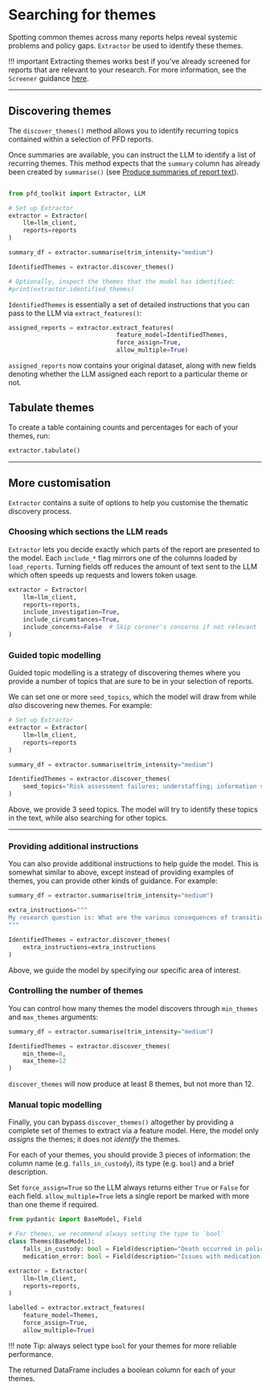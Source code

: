 # Searching for themes

Spotting common themes across many reports helps reveal systemic problems and policy gaps. `Extractor` be used to identify these themes.

!!! important
    Extracting themes works best if you've already screened for reports that are relevant to your research. For more information, see the `Screener` guidance [here](../screener/index.md).

---

## Discovering themes

The `discover_themes()` method allows you to identify recurring topics contained within a selection of PFD reports. 

Once summaries are available, you can instruct the LLM to identify a list of recurring themes. This method expects that the `summary` column has already been created by `summarise()` (see [Produce summaries of report text](summarising.md)).


```python

from pfd_toolkit import Extractor, LLM

# Set up Extractor
extractor = Extractor(
    llm=llm_client,
    reports=reports
)

summary_df = extractor.summarise(trim_intensity="medium")

IdentifiedThemes = extractor.discover_themes()

# Optionally, inspect the themes that the model has identified:
#print(extractor.identified_themes)
```

`IdentifiedThemes` is essentially a set of detailed instructions that you can pass to the LLM via `extract_features()`:

```python
assigned_reports = extractor.extract_features(
                              feature_model=IdentifiedThemes,
                              force_assign=True,
                              allow_multiple=True)
```

`assigned_reports` now contains your original dataset, along with new fields denoting whether the LLM assigned each report to a particular theme or not.  

## Tabulate themes

To create a table containing counts and percentages for each of your themes, run:

```python
extractor.tabulate()
```

---

## More customisation

`Extractor` contains a suite of options to help you customise the thematic discovery process.


### Choosing which sections the LLM reads

`Extractor` lets you decide exactly which parts of the report are presented to the model. Each `include_*` flag mirrors one of the columns loaded by `load_reports`. Turning fields off reduces the amount of text sent to the LLM which often speeds up requests and lowers token usage.

```python
extractor = Extractor(
    llm=llm_client,
    reports=reports,
    include_investigation=True,
    include_circumstances=True,
    include_concerns=False  # Skip coroner's concerns if not relevant
)
```

### Guided topic modelling

Guided topic modelling is a strategy of discovering themes where you provide a number of topics that are sure to be in your selection of reports. 

We can set one or more `seed_topics`, which the model will draw from while *also* discovering new themes. For example:


```python
# Set up Extractor
extractor = Extractor(
    llm=llm_client,
    reports=reports
)

summary_df = extractor.summarise(trim_intensity="medium")

IdentifiedThemes = extractor.discover_themes(
    seed_topics="Risk assessment failures; understaffing; information sharing failures"
)
```

Above, we provide 3 seed topics. The model will try to identify these topics in the text, while also searching for other topics.

---

### Providing additional instructions

You can also provide additional instructions to help guide the model. This is somewhat similar to above, except instead of providing examples of themes, you can provide other kinds of guidance. For example:


```python
summary_df = extractor.summarise(trim_intensity="medium")

extra_instructions="""
My research question is: What are the various consequences of transitioning from youth to adult mental health services?"
"""

IdentifiedThemes = extractor.discover_themes(
    extra_instructions=extra_instructions
)
```

Above, we guide the model by specifying our specific area of interest. 


### Controlling the number of themes

You can control how many themes the model discovers through `min_themes` and `max_themes` arguments:

```python
summary_df = extractor.summarise(trim_intensity="medium")

IdentifiedThemes = extractor.discover_themes(
    min_theme=8,
    max_theme=12
)
```

`discover_themes` will now produce at least 8 themes, but not more than 12.



### Manual topic modelling

Finally, you can bypass `discover_themes()` altogether by providing a complete set of themes to extract via a feature model. Here, the model only *assigns* the themes; it does not *identify* the themes.

For each of your themes, you should provide 3 pieces of information: the column name (e.g. `falls_in_custody`), its type (e.g. `bool`) and a brief description.

Set `force_assign=True` so the LLM always returns either `True` or `False` for each field. `allow_multiple=True` lets a single report be marked with more than one theme if required.


```python
from pydantic import BaseModel, Field

# For themes, we recommend always setting the type to `bool`
class Themes(BaseModel):
    falls_in_custody: bool = Field(description="Death occurred in police custody")
    medication_error: bool = Field(description="Issues with medication or dosing")

extractor = Extractor(
    llm=llm_client,
    reports=reports,
)

labelled = extractor.extract_features(
    feature_model=Themes,
    force_assign=True,
    allow_multiple=True)

```

!!! note
    Tip: always select type `bool` for your themes for more reliable performance.


The returned DataFrame includes a boolean column for each of your themes.

